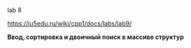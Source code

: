 lab 8

https://iu5edu.ru/wiki/cpp1/docs/labs/lab9/

**Ввод, сортировка и двоичный поиск в массиве структур**
